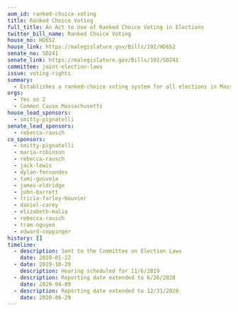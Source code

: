 ```yaml
---
aom_id: ranked-choice-voting
title: Ranked Choice Voting
full_title: An Act to Use of Ranked Choice Voting in Elections
twitter_bill_name: Ranked Choice Voting
house_no: HD652
house_link: https://malegislature.gov/Bills/192/HD652
senate_no: SD241
senate_link: https://malegislature.gov/Bills/192/SD241
committee: joint-election-laws
issue: voting-rights
summary:
  - Establishes a ranked-choice voting system for all elections in Massachusetts
orgs:
  - Yes on 2
  - Common Cause Massachusetts
house_lead_sponsors:
  - smitty-pignatelli
senate_lead_sponsors:
  - rebecca-rausch
co_sponsors:
  - smitty-pignatelli
  - maria-robinson
  - rebecca-rausch
  - jack-lewis
  - dylan-fernandes
  - tami-gouveia
  - james-eldridge
  - john-barrett
  - tricia-farley-bouvier
  - daniel-carey
  - elizabeth-malia
  - rebecca-rausch
  - tram-nguyen
  - edward-coppinger
history: []
timeline:
  - description: Sent to the Committee on Election Laws
    date: 2019-01-22
  - date: 2019-10-29
    description: Hearing scheduled for 11/6/2019
  - description: Reporting date extended to 6/26/2020
    date: 2020-04-09
  - description: Reporting date extended to 12/31/2020
    date: 2020-06-29
---
```

